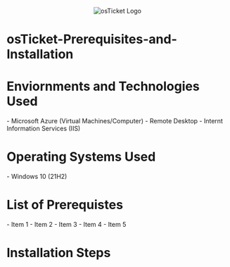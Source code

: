 <p align="center">
<img src="https://encrypted-tbn0.gstatic.com/images?q=tbn:ANd9GcScJRioLjSWPpBaNl994ICeuru5uWGnAkd60w&s" alt="osTicket Logo"/>
</p>

<h1>osTicket-Prerequisites-and-Installation</h1>

<h1>Enviornments and Technologies Used</h1>
  - Microsoft Azure (Virtual Machines/Computer) 
  - Remote Desktop 
  - Internt Information Services (IIS) 

<h1>Operating Systems Used</h1>
  - Windows 10 (21H2)

<h1>List of Prerequistes</h1>
  - Item 1 
  - Item 2 
  - Item 3 
  - Item 4 
  - Item 5 

<h1>Installation Steps</h1>
